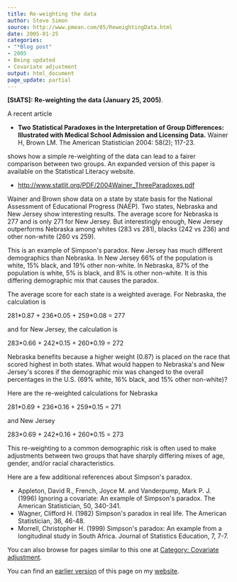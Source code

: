 ```yaml
---
title: Re-weighting the data
author: Steve Simon
source: http://www.pmean.com/05/ReweightingData.html
date: 2005-01-25
categories:
- "*Blog post"
- 2005
- Being updated
- Covariate adjustment
output: html_document
page_update: partial
---
```

**[StATS]:** **Re-weighting the data (January 25,
2005)**.

A recent article

- **Two Statistical Paradoxes in the Interpretation of Group
Differences: Illustrated with Medical School Admission and Licensing
Data.** Wainer H, Brown LM. The American Statistician 2004: 58(2);
117-23.

shows how a simple re-weighting of the data can lead to a fairer
comparison between two groups. An expanded version of this paper is
available on the Statistical Literacy website.

- <http://www.statlit.org/PDF/2004Wainer_ThreeParadoxes.pdf>

Wainer and Brown show data on a state by state basis for the National
Assessment of Educational Progress (NAEP). Two states, Nebraska and New
Jersey show interesting results. The average score for Nebraska is 277
and is only 271 for New Jersey. But interestingly enough, New Jersey
outperforms Nebraska among whites (283 vs 281), blacks (242 vs 236) and
other non-white (260 vs 259).

This is an example of Simpson's paradox. New Jersey has much different
demographics than Nebraska. In New Jersey 66% of the population is
white, 15% black, and 19% other non-white. In Nebraska, 87% of the
population is white, 5% is black, and 8% is other non-white. It is this
differing demographic mix that causes the paradox.

The average score for each state is a weighted average. For Nebraska,
the calculation is

281\*0.87 + 236\*0.05 + 259\*0.08 = 277

and for New Jersey, the calculation is

283\*0.66 + 242\*0.15 + 260\*0.19 = 272

Nebraska benefits because a higher weight (0.87) is placed on the race
that scored highest in both states. What would happen to Nebraska's and
New Jersey's scores if the demographic mix was changed to the overall
percentages in the U.S. (69% white, 16% black, and 15% other non-white)?

Here are the re-weighted calculations for Nebraska

281\*0.69 + 236\*0.16 + 259\*0.15 = 271

and New Jersey

283\*0.69 + 242\*0.16 + 260\*0.15 = 273

This re-weighting to a common demographic risk is often used to make
adjustments between two groups that have sharply differing mixes of age,
gender, and/or racial characteristics.

Here are a few additional references about Simpson's paradox.

- Appleton, David R., French, Joyce M. and Vanderpump, Mark P. J.
(1996) Ignoring a covariate: An example of Simpson's paradox. The
American Statistician, 50, 340-341.
- Wagner, Clifford H. (1982) Simpson's paradox in real life. The
American Statistician, 36, 46-48.
- Morrell, Christopher H. (1999) Simpson's paradox: An example from a
longitudinal study in South Africa. Journal of Statistics Education,
7, 7-7.

You can also browse
for pages similar to this one at [Category: Covariate
adjustment](../category/CovariateAdjustment.html).

You can find an [earlier version][sim1] of this page on my [website][sim2].

[sim1]: http://www.pmean.com/05/ReweightingData.html
[sim2]: http://www.pmean.com
